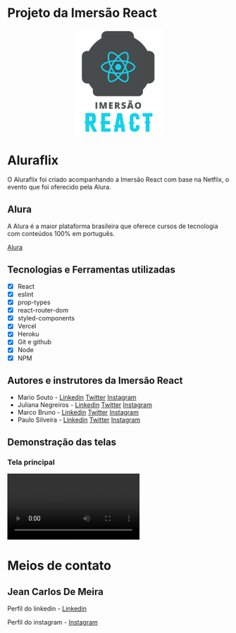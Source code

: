 # Projeto da Imersão React

<p  align="center" ><img src="./apresentacao/logo.png" align="center"  width="200"  ></img></p>

# Aluraflix

O Aluraflix foi criado acompanhando a Imersão React com base na Netflix, o evento que foi oferecido pela Alura. 

## Alura
 A Alura é a maior plataforma brasileira que oferece cursos de tecnologia com conteúdos 100% em português.

[Alura](https://www.alura.com.br/planos-cursos-online?gclid=Cj0KCQjw6575BRCQARIsAMp-ksMBIu4gCj4okGXOioZID0WTWUK4hCh7VtE41VBOKXg_EU4Lq4sRhK8aAk6oEALw_wcB)

## Tecnologias e Ferramentas utilizadas
- [x] React
- [x] eslint
- [x] prop-types
- [x] react-router-dom
- [x] styled-components
- [x] Vercel
- [x] Heroku
- [x] Git e github
- [x] Node
- [x] NPM

## Autores e instrutores da Imersão React

* Mario Souto - [Linkedin](https://www.linkedin.com/in/omariosouto/) [Twitter](https://twitter.com/omariosouto) [Instagram](https://www.instagram.com/omariosouto/)
* Juliana Negreiros - [Linkedin](https://www.linkedin.com/in/juliananegreiros/) [Twitter](https://twitter.com/juunegreiros) [Instagram](https://www.instagram.com/juu_negreiros/)
* Marco Bruno - [Linkedin](https://www.linkedin.com/in/marcobrunobr/) [Twitter](https://twitter.com/marcobrunodev) [Instagram](https://www.instagram.com/marcobrunodev/)
* Paulo Silveira - [Linkedin](https://www.linkedin.com/in/paulosilveira/) [Twitter](https://www.linkedin.com/in/paulosilveira/) [Instagram](https://www.instagram.com/paulo_hipster/)

## Demonstração das telas
### Tela principal
![](./apresentacao/recording_Aula.webm)


# Meios de contato
## Jean Carlos De Meira

Perfil do linkedin - [Linkedin](https://www.linkedin.com/in/jean-carlos-de-meira-00593816a/)

Perfil do instagram - [Instagram](https://www.instagram.com/jean.meira10/?hl=pt-br)
